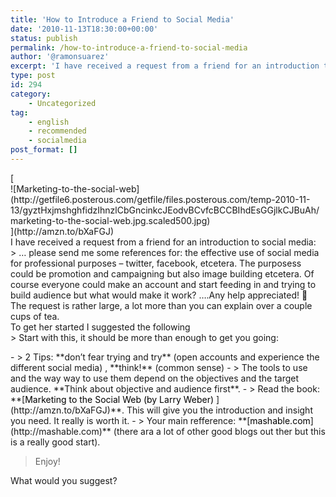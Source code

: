 ```yaml
---
title: 'How to Introduce a Friend to Social Media'
date: '2010-11-13T18:30:00+00:00'
status: publish
permalink: /how-to-introduce-a-friend-to-social-media
author: '@ramonsuarez'
excerpt: 'I have received a request from a friend for an introduction to social media: ... please send me some references for: the effective use of social media for professional purposes - twitter, facebook, etcetera. The purposess could be promotion and ca...'
type: post
id: 294
category:
    - Uncategorized
tag:
    - english
    - recommended
    - socialmedia
post_format: []
---
```

<div><div>[<div class="p_embed p_image_embed">![Marketing-to-the-social-web](http://getfile6.posterous.com/getfile/files.posterous.com/temp-2010-11-13/gyztHxjmshghfidzIhnzlCbGncinkcJEodvBCvfcBCCBIhdEsGGjlkCJBuAh/marketing-to-the-social-web.jpg.scaled500.jpg)</div>](http://amzn.to/bXaFGJ)</div><div>I have received a request from a friend for an introduction to social media: </div></div><div>> … please send me some references for: the effective use of social media for professional purposes – twitter, facebook, etcetera. The purposess could be promotion and campaigning but also image building etcetera. Of course everyone could make an account and start feeding in and trying to build audience but what would make it work? ….Any help appreciated! 🙂

<div class="gmail_quote"><div>The request is rather large, a lot more than you can explain over a couple cups of tea. </div><div>To get her started I suggested the following </div>> Start with this, it should be more than enough to get you going:

> 

<div>- > 2 Tips: **don’t fear trying and try** (open accounts and experience the different social media) , **think!** (common sense)
- > The tools to use and the way way to use them depend on the objectives and the target audience. **Think about objective and audience first**.
- > Read the book: **[<span style="color:#000000;">Marketing to the Social Web (by Larry Weber) </span>](http://amzn.to/bXaFGJ)**. This will give you the introduction and insight you need. It really is worth it.
- > Your main refference: **[<span style="color:#000000;">mashable.com</span>](http://mashable.com)** (there ara a lot of other good blogs out ther but this is a really good start).

> Enjoy!

<div>What would you suggest? </div></div></div></div>